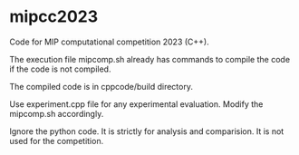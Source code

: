 # mipcc2023

Code for MIP computational competition 2023 (C++).

The execution file mipcomp.sh already has commands to compile the code if the code is not compiled.

The compiled code is in cppcode/build directory.

Use experiment.cpp file for any experimental evaluation. Modify the mipcomp.sh accordingly.

Ignore the python code. It is strictly for analysis and comparision. It is not used for the competition.
